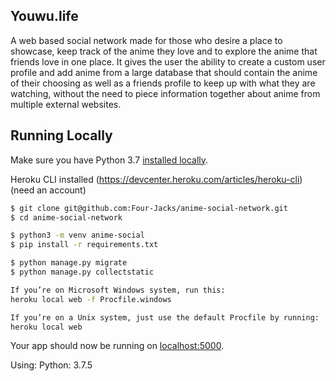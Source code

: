 ## Youwu.life

A web based social network made for those who desire a place to showcase,
keep track of the anime they love and to explore the anime that friends
love in one place. It gives the user the ability to create a custom user 
profile and add anime from a large database that should contain the anime 
of their choosing as well as a friends profile to keep up with what they 
are watching, without the need to piece information together about anime
from multiple external websites.



## Running Locally

Make sure you have Python 3.7 [installed locally](http://install.python-guide.org).

Heroku CLI installed (https://devcenter.heroku.com/articles/heroku-cli)
(need an account)

```sh
$ git clone git@github.com:Four-Jacks/anime-social-network.git
$ cd anime-social-network

$ python3 -m venv anime-social
$ pip install -r requirements.txt

$ python manage.py migrate
$ python manage.py collectstatic

If you’re on Microsoft Windows system, run this:
heroku local web -f Procfile.windows

If you’re on a Unix system, just use the default Procfile by running:
heroku local web
```

Your app should now be running on [localhost:5000](http://localhost:5000/).

Using: Python: 3.7.5
